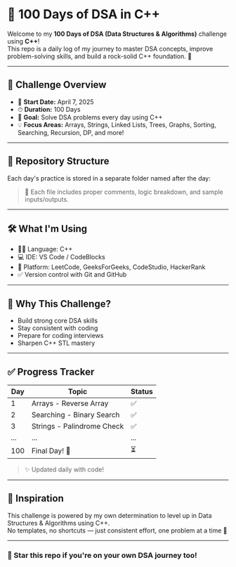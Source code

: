 # 💯 100 Days of DSA in C++

Welcome to my **100 Days of DSA (Data Structures & Algorithms)** challenge using **C++**!  
This repo is a daily log of my journey to master DSA concepts, improve problem-solving skills, and build a rock-solid C++ foundation. 🚀

---

## 📅 Challenge Overview

- 📍 **Start Date:** April 7, 2025
- ⏱ **Duration:** 100 Days
- 🧠 **Goal:** Solve DSA problems every day using C++
- 💡 **Focus Areas:** Arrays, Strings, Linked Lists, Trees, Graphs, Sorting, Searching, Recursion, DP, and more!

---

## 📁 Repository Structure

Each day's practice is stored in a separate folder named after the day:


> 📝 Each file includes proper comments, logic breakdown, and sample inputs/outputs.

---

## 🛠️ What I'm Using

- 🧑‍💻 Language: C++
- 💻 IDE: VS Code / CodeBlocks
- 🧪 Platform: LeetCode, GeeksForGeeks, CodeStudio, HackerRank
- ✅ Version control with Git and GitHub

---

## 🚀 Why This Challenge?

- Build strong core DSA skills
- Stay consistent with coding
- Prepare for coding interviews
- Sharpen C++ STL mastery

---

## ✅ Progress Tracker

| Day | Topic | Status |
|-----|-------|--------|
| 1   | Arrays - Reverse Array | ✅ |
| 2   | Searching - Binary Search | ✅ |
| 3   | Strings - Palindrome Check | ✅ |
| ... | ... | ... |
| 100 | Final Day! 🎉 | ⏳ |

> ✨ Updated daily with code!

---

## 🌟 Inspiration

This challenge is powered by my own determination to level up in Data Structures & Algorithms using C++.  
No templates, no shortcuts — just consistent effort, one problem at a time 💪

---

### 📌 Star this repo if you're on your own DSA journey too!
